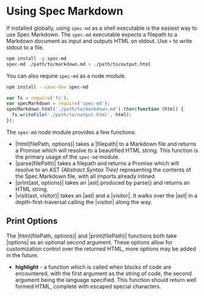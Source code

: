 # Using Spec Markdown

If installed globally, using `spec-md` as a shell executable is the easiest way
to use Spec Markdown. The `spec-md` executable expects a filepath to a Markdown
document as input and outputs HTML on stdout. Use `>` to write stdout to a file.

```sh
npm install -g spec-md
spec-md ./path/to/markdown.md > ./path/to/output.html
```

You can also require `spec-md` as a node module.

```sh
npm install --save-dev spec-md
```

```js
var fs = require('fs');
var specMarkdown = require('spec-md');
specMarkdown.html('./path/to/markdown.md').then(function (html) {
  fs.writeFile('./path/to/output.html', html);
});
```

The `spec-md` node module provides a few functions:

  * |html(filePath, options)| takes a |filepath| to a Markdown file and returns a
    Promise which will resolve to a beautified HTML string. This function is the
    primary usage of the `spec-md` module.
  * |parse(filePath)| takes a filepath and returns a Promise which will resolve
    to an AST *(Abstract Syntax Tree)* representing the contents of the Spec
    Markdown file, with all imports already inlined.
  * |print(ast, options)| takes an |ast| produced by parse() and returns an HTML
    string.
  * |visit(ast, visitor)| takes an |ast| and a |visitor|. It walks over the |ast|
    in a depth-first-traversal calling the |visitor| along the way.


## Print Options

The |html(filePath, options)| and |print(filePath)| functions both take |options|
as an optional second argument. These options allow for customization control
over the returned HTML, more options may be added in the future.

  * **highlight** - a function which is called when blocks of code are
    encountered, with the first argument as the string of code, the second
    argument being the language specified. This function should return well
    formed HTML, complete with escaped special characters.

